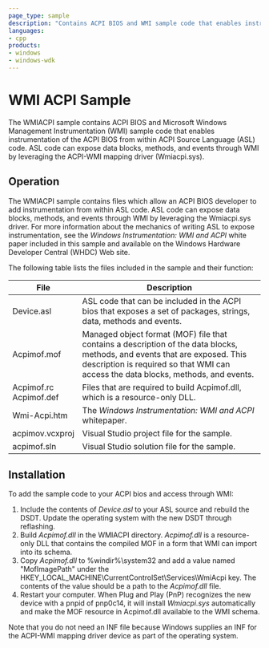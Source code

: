 ```yaml
---
page_type: sample
description: "Contains ACPI BIOS and WMI sample code that enables instrumentation of the ACPI BIOS from within ACPI Source Language (ASL) code."
languages:
- cpp
products:
- windows
- windows-wdk
---
```



<!---
    name: WMIACPI Sample
    platform: WDM
    language: cpp
    category: WMI ACPI
    description: Contains ACPI BIOS and WMI sample code that enables instrumentation of the ACPI BIOS from within ACPI Source Language (ASL) code.
    samplefwlink: http://go.microsoft.com/fwlink/p/?LinkId=618006
--->

# WMI ACPI Sample

The WMIACPI sample contains ACPI BIOS and Microsoft Windows Management Instrumentation (WMI) sample code that enables instrumentation of the ACPI BIOS from within ACPI Source Language (ASL) code. ASL code can expose data blocks, methods, and events through WMI by leveraging the ACPI-WMI mapping driver (Wmiacpi.sys).

## Operation

The WMIACPI sample contains files which allow an ACPI BIOS developer to add instrumentation from within ASL code. ASL code can expose data blocks, methods, and events through WMI by leveraging the Wmiacpi.sys driver. For more information about the mechanics of writing ASL to expose instrumentation, see the *Windows Instrumentation: WMI and ACPI* white paper included in this sample and available on the Windows Hardware Developer Central (WHDC) Web site.

The following table lists the files included in the sample and their function:

| File | Description|
| --- | --- |
| Device.asl | ASL code that can be included in the ACPI bios that exposes a set of packages, strings, data, methods and events. |
| Acpimof.mof | Managed object format (MOF) file that contains a description of the data blocks, methods, and events that are exposed. This description is required so that WMI can access the data blocks, methods, and events. |
| Acpimof.rc<br>Acpimof.def | Files that are required to build Acpimof.dll, which is a resource-only DLL. |
| Wmi-Acpi.htm | The *Windows Instrumentation: WMI and ACPI* whitepaper. |
| acpimov.vcxproj | Visual Studio project file for the sample. |
| acpimof.sln | Visual Studio solution file for the sample. |

## Installation

To add the sample code to your ACPI bios and access through WMI:

1. Include the contents of *Device.asl* to your ASL source and rebuild the DSDT. Update the operating system with the new DSDT through reflashing.
1. Build *Acpimof.dll* in the WMIACPI directory. *Acpimof.dll* is a resource-only DLL that contains the compiled MOF in a form that WMI can import into its schema.
1. Copy *Acpimof.dll* to %windir%\\system32 and add a value named "MofImagePath" under the HKEY\_LOCAL\_MACHINE\\CurrentControlSet\\Services\\WmiAcpi key. The contents of the value should be a path to the *Acpimof.dll* file.
1. Restart your computer. When Plug and Play (PnP) recognizes the new device with a pnpid of pnp0c14, it will install *Wmiacpi.sys* automatically and make the MOF resource in Acpimof.dll available to the WMI schema.

Note that you do not need an INF file because Windows supplies an INF for the ACPI-WMI mapping driver device as part of the operating system.